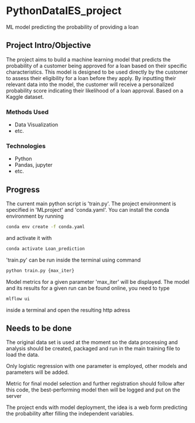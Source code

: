 # PythonDataIES_project
ML model predicting the probability of providing a loan

## Project Intro/Objective
The project aims to build a machine learning model that predicts the probability of a customer being approved for a loan based on their specific characteristics. This model is designed to be used directly by the customer to assess their eligibility for a loan before they apply. By inputting their relevant data into the model, the customer will receive a personalized probability score indicating their likelihood of a loan approval. Based on a Kaggle dataset.

### Methods Used
* Data Visualization
* etc.

### Technologies
* Python
* Pandas, jupyter
* etc. 

## Progress

The current main python script is 'train.py'. The project environment is specified in 'MLproject' and 'conda.yaml'. You can install the conda environment by running 
```bash
conda env create -f conda.yaml
```
and activate it with
```bash
conda activate Loan_prediction
```

'train.py' can be run inside the terminal using command 
```bash
python train.py {max_iter}
```

Model metrics for a given parameter 'max_iter' will be displayed. The model and its results for a given run can be found online, you need to type 
```bash
mlflow ui 
```
inside a terminal and open the resulting http adress   


## Needs to be done

The original data set is used at the moment so the data processing and analysis should be created, packaged and run in the main training file to load the data.

Only logistic regression with one parameter is employed, other models and parameters will be added.

Metric for final model selection and further registration should follow after this code, the best-performing model then will be logged and put on the server

The project ends with model deployment, the idea is a web form predicting the probability after filling the independent variables.
